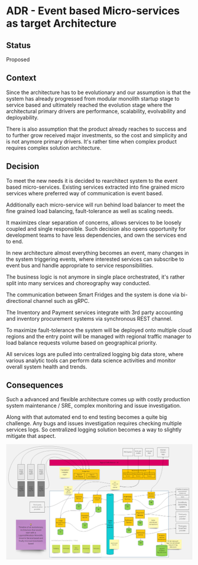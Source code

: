 # ADR - Event based Micro-services as target Architecture

## Status

Proposed

## Context

Since the architecture has to be evolutionary and our assumption is that the system has already progressed from modular monolith startup stage to service based and ultimately reached the evolution stage where the architectural primary drivers are performance, scalability, evolvability and deployability. 

There is also assumption that the product already reaches to success and to further grow received major investments, so the cost and simplicity and is not anymore primary drivers. It's rather time when complex product requires complex solution architecture. 

## Decision

To meet the new needs it is decided to rearchitect system to the event based micro-services. Existing services extracted into fine grained micro services where preferred way of communication is event based. 

Additionally each micro-service will run behind load balancer to meet the fine grained load balancing, fault-tolerance as well as scaling needs. 

It maximizes clear separation of concerns, allows services to be loosely coupled and single responsible. Such decision also opens opportunity for development teams to have less dependencies, and own the services end to end. 

In new architecture almost everything becomes an event, many changes in the system triggering events, where interested services can subscribe to event bus and handle appropriate to service responsibilities.

The business logic is not anymore in single place orchestrated, it's rather split into many services and choreography way conducted.

The communication between Smart Fridges and the system is done via bi-directional channel such as gRPC. 

The Inventory and Payment services integrate with 3rd party accounting and inventory procurement systems via synchronous REST channel.

To maximize fault-tolerance the system will be deployed onto multiple cloud regions and the entry point will be managed with regional traffic manager to load balance requests volume based on geographical priority.

All services logs are pulled into centralized logging big data store, where various analytic tools can perform data science activities and monitor overall system health and trends. 

## Consequences

Such a advanced and flexible architecture comes up with costly production system maintenance / SRE, complex monitoring and issue investigation.

Along with that automated end to end testing becomes a quite big challenge. Any bugs and issues investigation requires checking multiple services logs. So centralized logging solution becomes a way to slightly mitigate that aspect.

![alt text](./Evolution%20Stage%203%20-%20Event%20based%20Microservice%20Architecture.png?raw=true)
